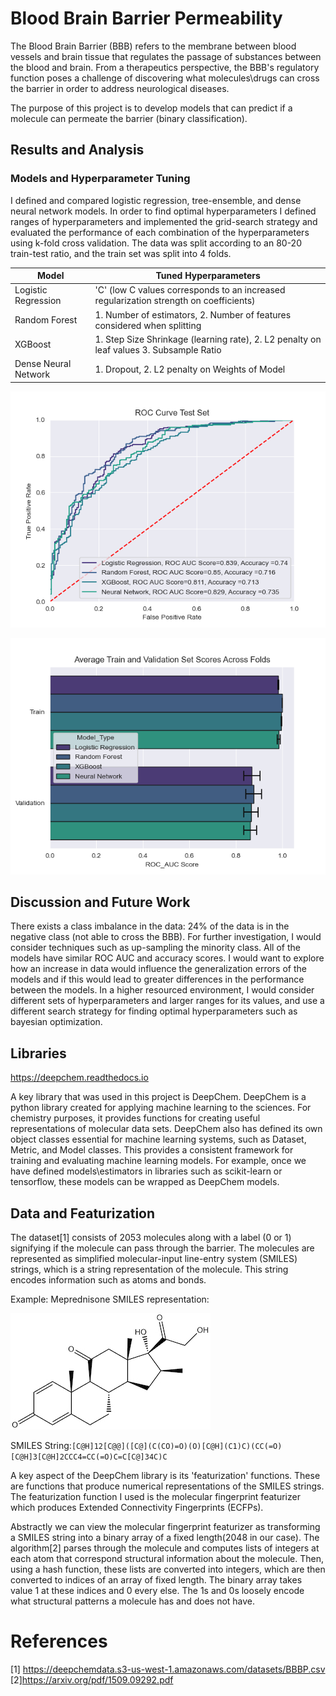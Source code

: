 # Blood Brain Barrier Permeability 

The Blood Brain Barrier (BBB) refers to the membrane between blood vessels and brain tissue that regulates the passage of substances between the blood and brain. From a therapeutics perspective, the BBB's regulatory function poses a challenge of discovering what molecules\drugs can cross the barrier in order to address neurological diseases. 

The purpose of this project is to develop models that can predict if a molecule can permeate the barrier (binary classification).


## Results and Analysis

### Models and Hyperparameter Tuning
I defined and compared logistic regression, tree-ensemble, and dense neural network models. In order to find optimal hyperparameters I defined ranges of hyperparameters and implemented the grid-search strategy and evaluated the performance of each combination of the hyperparameters using k-fold cross validation. The data was split according to an 80-20 train-test ratio, and the train set was split into 4 folds. 


| Model      | Tuned Hyperparameters|
| ----------- | ----------- |
| Logistic Regression      |  'C' (low C values  corresponds to an increased regularization strength on coefficients)  |
| Random Forest  | 1. Number of estimators, 2. Number of features considered when splitting  |
| XGBoost| 1. Step Size Shrinkage (learning rate), 2. L2 penalty on leaf values 3. Subsample Ratio |
| Dense Neural Network | 1. Dropout,  2. L2 penalty on Weights of Model  |



![](roc_plot.png) 

![](avg_test_validation.png)

## Discussion and Future Work
There exists a class imbalance in the data: 24% of the data is in the negative class (not able to cross the BBB). For further investigation, I would consider techniques such as up-sampling the minority class. All of the models have similar ROC AUC and accuracy scores. I would want to explore how an increase in data would influence the generalization errors of the models and if this would lead to greater differences in the performance between the models. In a higher resourced environment, I would consider different sets of hyperparameters and larger ranges for its values, and use a different search strategy for finding optimal hyperparameters such as bayesian optimization.


## Libraries
https://deepchem.readthedocs.io

A key library that was used in this project is DeepChem. DeepChem is a python library created for applying machine learning to the sciences. For chemistry purposes, it provides functions for creating useful representations of molecular data sets. DeepChem also has defined its own object classes essential for machine learning systems, such as Dataset, Metric, and Model classes. This provides a consistent framework for training and evaluating machine learning models. For example, once we have defined models\estimators in libraries such as scikit-learn or tensorflow, these models can be wrapped as DeepChem models.


## Data and Featurization 
The dataset[1] consists of 2053 molecules along with a label (0 or 1) signifying if the molecule can pass through the barrier. The molecules are represented as simplified molecular-input line-entry system (SMILES) strings, which is a string representation of the molecule. This string encodes information such as atoms and bonds.

Example: Meprednisone
SMILES representation:

![Meprednisone](molecule_examples/Meprednisone.jpg)


SMILES String:`[C@H]12[C@@]([C@](C(CO)=O)(O)[C@H](C1)C)(CC(=O)[C@H]3[C@H]2CCC4=CC(=O)C=C[C@]34C)C`

A key aspect of the DeepChem library is its 'featurization' functions. These are functions that produce numerical representations of the SMILES strings. The featurization function I used is the molecular fingerprint featurizer which produces Extended Connectivity Fingerprints (ECFPs).

Abstractly we can view the molecular fingerprint featurizer as transforming a SMILES string into a binary array of a fixed length(2048 in our case). The algorithm[2] parses through the molecule and computes lists of integers at each atom that correspond structural information about the molecule. Then, using a hash function, these lists are converted into integers, which are then converted to indices of an array of fixed length. The binary array takes value 1 at these indices and 0 every else. The 1s and 0s loosely encode what structural patterns a molecule has and does not have.

# References
[1] https://deepchemdata.s3-us-west-1.amazonaws.com/datasets/BBBP.csv
\
[2]https://arxiv.org/pdf/1509.09292.pdf
